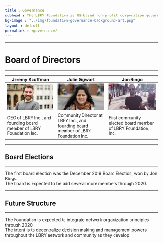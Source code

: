 ```yaml
---
title : Governance
subhead : The LBRY Foundation is US-based non-profit corporation governed by a board of directors.🏛️
bg-image : "../img/foundation-governance-background-art.png"
layout : default
permalink : /governance/
---
```


--------------------
# Board of Directors
--------------------


|Jeremy Kauffman                               |Julie Sigwart	                                  |Jon Ringo                              |
|----------------------------------------------|--------------------------------------------------------|---------------------------------------|
|![JeremyKauffman!](../img/Jeremy-Kauffman.jpg)|![JulieSigwart!](../img/Julie-Sigwart.jpg)              |![JonRingo!](../img/Jon-Ringo.jpg)     |
|CEO of LBRY Inc., and founding board member of LBRY Foundation Inc.| Community Director at LBRY Inc., and founding board member of LBRY Foundation Inc. | First community elected board member of LBRY Foundation, Inc. |


------------------
## Board Elections
------------------

The first board election was the December 2019 Board Election, won by Jon Ringo.<br>
The board is expected to be add several more members through 2020.<br>

-------------------
## Future Structure
-------------------

The Foundation is expected to integrate network organization principles through 2020. <br>
The intent is to decentralize decision making and management powers throughout the LBRY network and community as they develop. <br>  
